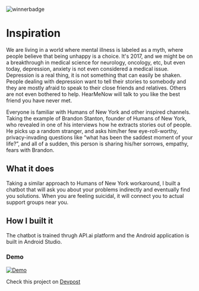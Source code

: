 ![winnerbadge](https://img.shields.io/badge/winner-mchacks%20nano%20'17-red.svg)


# Inspiration
We are living in a world where mental illness is labeled as a myth, where people believe that being unhappy is a choice. It's 2017, and we might be on a breakthrough in medical science for neurology, oncology, etc, but even today, depression, anxiety is not even considered a medical issue. Depression is a real thing, it is not something that can easily be shaken. People dealing with depression want to tell their stories to somebody and they are mostly afraid to speak to their close friends and relatives. Others are not even bothered to help. HearMeNow will talk to you like the best friend you have never met.

Everyone is familiar with Humans of New York and other inspired channels. Taking the example of Brandon Stanton, founder of Humans of New York, who revealed in one of his interviews how he extracts stories out of people. He picks up a random stranger, and asks him/her few eye-roll-worthy, privacy-invading questions like “what has been the saddest moment of your life?”, and all of a sudden, this person is sharing his/her sorrows, empathy, fears with Brandon.

## What it does
Taking a similar approach to Humans of New York workaround, I built a chatbot that will ask you about your problems indirectly and eventually find you solutions. When you are feeling suicidal, it will connect you to actual support groups near you.

## How I built it
The chatbot is trained thrugh API.ai platform and the Android application is built in Android Studio.

### Demo
[![Demo](https://github.com/PoojaB26/HearMeNow-Depression-Chatbot/blob/master/git.PNG)](https://www.youtube.com/watch?v=6n_OhtNz8eU 
"Demo")



Check this project on [Devpost](https://devpost.com/software/hearmenow)

